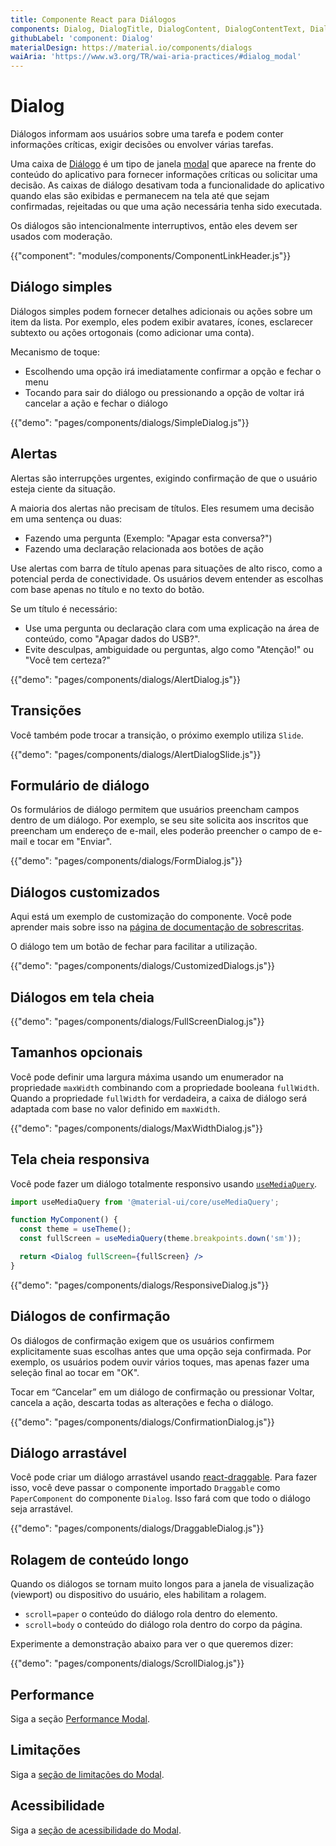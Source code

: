 ```yaml
---
title: Componente React para Diálogos
components: Dialog, DialogTitle, DialogContent, DialogContentText, DialogActions, Slide
githubLabel: 'component: Dialog'
materialDesign: https://material.io/components/dialogs
waiAria: 'https://www.w3.org/TR/wai-aria-practices/#dialog_modal'
---
```


# Dialog

<p class="description">Diálogos informam aos usuários sobre uma tarefa e podem conter informações críticas, exigir decisões ou envolver várias tarefas.</p>

Uma caixa de [Diálogo](https://material.io/design/components/dialogs.html) é um tipo de janela [modal](/components/modal/) que aparece na frente do conteúdo do aplicativo para fornecer informações críticas ou solicitar uma decisão. As caixas de diálogo desativam toda a funcionalidade do aplicativo quando elas são exibidas e permanecem na tela até que sejam confirmadas, rejeitadas ou que uma ação necessária tenha sido executada.

Os diálogos são intencionalmente interruptivos, então eles devem ser usados com moderação.

{{"component": "modules/components/ComponentLinkHeader.js"}}

## Diálogo simples

Diálogos simples podem fornecer detalhes adicionais ou ações sobre um item da lista. Por exemplo, eles podem exibir avatares, ícones, esclarecer subtexto ou ações ortogonais (como adicionar uma conta).

Mecanismo de toque:

- Escolhendo uma opção irá imediatamente confirmar a opção e fechar o menu
- Tocando para sair do diálogo ou pressionando a opção de voltar irá cancelar a ação e fechar o diálogo

{{"demo": "pages/components/dialogs/SimpleDialog.js"}}

## Alertas

Alertas são interrupções urgentes, exigindo confirmação de que o usuário esteja ciente da situação.

A maioria dos alertas não precisam de títulos. Eles resumem uma decisão em uma sentença ou duas:

- Fazendo uma pergunta (Exemplo: "Apagar esta conversa?")
- Fazendo uma declaração relacionada aos botões de ação

Use alertas com barra de título apenas para situações de alto risco, como a potencial perda de conectividade. Os usuários devem entender as escolhas com base apenas no título e no texto do botão.

Se um título é necessário:

- Use uma pergunta ou declaração clara com uma explicação na área de conteúdo, como "Apagar dados do USB?".
- Evite desculpas, ambiguidade ou perguntas, algo como "Atenção!" ou "Você tem certeza?"

{{"demo": "pages/components/dialogs/AlertDialog.js"}}

## Transições

Você também pode trocar a transição, o próximo exemplo utiliza `Slide`.

{{"demo": "pages/components/dialogs/AlertDialogSlide.js"}}

## Formulário de diálogo

Os formulários de diálogo permitem que usuários preencham campos dentro de um diálogo. Por exemplo, se seu site solicita aos inscritos que preencham um endereço de e-mail, eles poderão preencher o campo de e-mail e tocar em "Enviar".

{{"demo": "pages/components/dialogs/FormDialog.js"}}

## Diálogos customizados

Aqui está um exemplo de customização do componente. Você pode aprender mais sobre isso na [página de documentação de sobrescritas](/customization/how-to-customize/).

O diálogo tem um botão de fechar para facilitar a utilização.

{{"demo": "pages/components/dialogs/CustomizedDialogs.js"}}

## Diálogos em tela cheia

{{"demo": "pages/components/dialogs/FullScreenDialog.js"}}

## Tamanhos opcionais

Você pode definir uma largura máxima usando um enumerador na propriedade `maxWidth` combinando com a propriedade booleana `fullWidth`. Quando a propriedade `fullWidth` for verdadeira, a caixa de diálogo será adaptada com base no valor definido em `maxWidth`.

{{"demo": "pages/components/dialogs/MaxWidthDialog.js"}}

## Tela cheia responsiva

Você pode fazer um diálogo totalmente responsivo usando [`useMediaQuery`](/components/use-media-query/#usemediaquery).

```jsx
import useMediaQuery from '@material-ui/core/useMediaQuery';

function MyComponent() {
  const theme = useTheme();
  const fullScreen = useMediaQuery(theme.breakpoints.down('sm'));

  return <Dialog fullScreen={fullScreen} />
}
```

{{"demo": "pages/components/dialogs/ResponsiveDialog.js"}}

## Diálogos de confirmação

Os diálogos de confirmação exigem que os usuários confirmem explicitamente suas escolhas antes que uma opção seja confirmada. Por exemplo, os usuários podem ouvir vários toques, mas apenas fazer uma seleção final ao tocar em "OK".

Tocar em “Cancelar” em um diálogo de confirmação ou pressionar Voltar, cancela a ação, descarta todas as alterações e fecha o diálogo.

{{"demo": "pages/components/dialogs/ConfirmationDialog.js"}}

## Diálogo arrastável

Você pode criar um diálogo arrastável usando [react-draggable](https://github.com/mzabriskie/react-draggable). Para fazer isso, você deve passar o componente importado `Draggable` como `PaperComponent` do componente `Dialog`. Isso fará com que todo o diálogo seja arrastável.

{{"demo": "pages/components/dialogs/DraggableDialog.js"}}

## Rolagem de conteúdo longo

Quando os diálogos se tornam muito longos para a janela de visualização (viewport) ou dispositivo do usuário, eles habilitam a rolagem.

- `scroll=paper` o conteúdo do diálogo rola dentro do elemento.
- `scroll=body` o conteúdo do diálogo rola dentro do corpo da página.

Experimente a demonstração abaixo para ver o que queremos dizer:

{{"demo": "pages/components/dialogs/ScrollDialog.js"}}

## Performance

Siga a seção [Performance Modal](/components/modal/#performance).

## Limitações

Siga a [seção de limitações do Modal](/components/modal/#limitations).

## Acessibilidade

Siga a [seção de acessibilidade do Modal](/components/modal/#accessibility).
